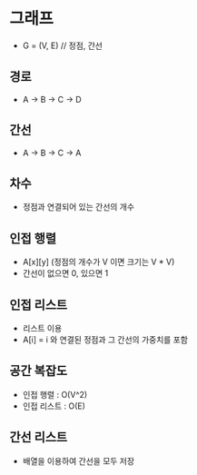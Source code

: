 # 그래프	
- G = (V, E) // 정점, 간선

## 경로
- A -> B -> C -> D

## 간선
- A -> B -> C -> A

## 차수
- 정점과 연결되어 있는 간선의 개수

## 인접 행렬
- A[x][y] (정점의 개수가 V 이면 크기는 V * V)
- 간선이 없으면 0, 있으면 1

## 인접 리스트
- 리스트 이용
- A[i] = i 와 연결된 정점과 그 간선의 가중치를 포함

## 공간 복잡도
- 인접 행렬 : O(V^2)
- 인접 리스트 : O(E)

## 간선 리스트
- 배열을 이용하여 간선을 모두 저장
